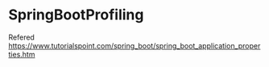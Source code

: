 # SpringBootProfiling

Refered https://www.tutorialspoint.com/spring_boot/spring_boot_application_properties.htm
